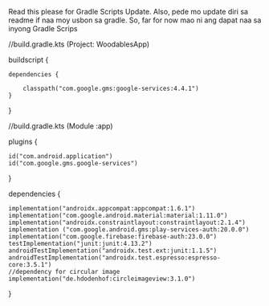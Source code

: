 Read this please for Gradle Scripts Update. Also, pede mo update diri sa readme if naa moy usbon sa gradle. So, far  for now mao ni ang dapat naa sa inyong Gradle Scrips


//build.gradle.kts (Project: WoodablesApp)

buildscript {

    dependencies {
    
        classpath("com.google.gms:google-services:4.4.1")
    }
}




//build.gradle.kts (Module :app)

plugins {

    id("com.android.application")
    id("com.google.gms.google-services")
}



dependencies {

    implementation("androidx.appcompat:appcompat:1.6.1")
    implementation("com.google.android.material:material:1.11.0")
    implementation("androidx.constraintlayout:constraintlayout:2.1.4")
    implementation ("com.google.android.gms:play-services-auth:20.0.0")
    implementation("com.google.firebase:firebase-auth:23.0.0")
    testImplementation("junit:junit:4.13.2")
    androidTestImplementation("androidx.test.ext:junit:1.1.5")
    androidTestImplementation("androidx.test.espresso:espresso-core:3.5.1")
    //dependency for circular image
    implementation("de.hdodenhof:circleimageview:3.1.0")
}
